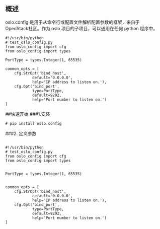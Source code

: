 ## 概述
oslo.config 是用于从命令行或配置文件解析配置参数的框架，来自于 OpenStack社区。作为 oslo 项目的子项目，可以通用在任何 python 程序中。

```
#!/usr/bin/python
# test_oslo_config.py
from oslo_config import cfg
from oslo_config import types

PortType = types.Integer(1, 65535)

common_opts = [
    cfg.StrOpt('bind_host',
            default='0.0.0.0',
            help='IP address to listen on.'),
    cfg.Opt('bind_port',
            type=PortType,
            default=9292,
            help='Port number to listen on.')
]
```

##快速开始
###1.安装
```
# pip install oslo.config
```
###2. 定义参数
```

#!/usr/bin/python
# test_oslo_config.py
from oslo_config import cfg
from oslo_config import types


PortType = types.Integer(1, 65535)


common_opts = [
    cfg.StrOpt('bind_host',
            default='0.0.0.0',
            help='IP address to listen on.'),
    cfg.Opt('bind_port',
            type=PortType,
            default=9292,
            help='Port number to listen on.')
]
```

